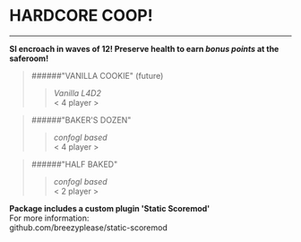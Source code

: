 # HARDCORE COOP! 
------------------------------------------------------------------  
**SI encroach in waves of 12! Preserve health to earn _bonus points_ at the saferoom!**  
>######"VANILLA COOKIE" (future)
>>_Vanilla L4D2_  
>>< 4 player >  
  
>######"BAKER'S DOZEN"
>>_confogl based_  
>>< 4 player >  
  
>######"HALF BAKED" 
>>_confogl based_  
>>< 2 player >  

**Package includes a custom plugin 'Static Scoremod'**  
For more information:  
github.com/breezyplease/static-scoremod


